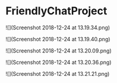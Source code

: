 # FriendlyChatProject

![](Screenshot 2018-12-24 at 13.19.34.png)

![](Screenshot 2018-12-24 at 13.19.40.png)

![](Screenshot 2018-12-24 at 13.20.09.png)

![](Screenshot 2018-12-24 at 13.20.36.png)

![](Screenshot 2018-12-24 at 13.21.21.png)
